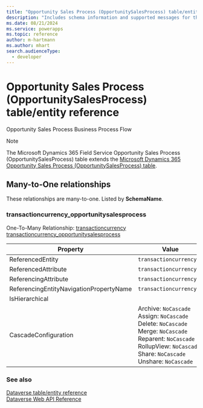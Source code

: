 ```yaml
---
title: "Opportunity Sales Process (OpportunitySalesProcess) table/entity reference (Microsoft Dynamics 365 Field Service)"
description: "Includes schema information and supported messages for the Opportunity Sales Process (OpportunitySalesProcess) table/entity with Microsoft Dynamics 365 Field Service."
ms.date: 08/21/2024
ms.service: powerapps
ms.topic: reference
author: m-hartmann
ms.author: mhart
search.audienceType: 
  - developer
---
```


# Opportunity Sales Process (OpportunitySalesProcess) table/entity reference

Opportunity Sales Process Business Process Flow

> [!NOTE]
> The Microsoft Dynamics 365 Field Service Opportunity Sales Process (OpportunitySalesProcess) table extends the [Microsoft Dynamics 365 Opportunity Sales Process (OpportunitySalesProcess) table](/dynamics365/developer/entities/opportunitysalesprocess).




## Many-to-One relationships

These relationships are many-to-one. Listed by **SchemaName**.

### <a name="BKMK_transactioncurrency_opportunitysalesprocess"></a> transactioncurrency_opportunitysalesprocess

One-To-Many Relationship: [transactioncurrency transactioncurrency_opportunitysalesprocess](transactioncurrency.md#BKMK_transactioncurrency_opportunitysalesprocess)

|Property|Value|
|---|---|
|ReferencedEntity|`transactioncurrency`|
|ReferencedAttribute|`transactioncurrencyid`|
|ReferencingAttribute|`transactioncurrencyid`|
|ReferencingEntityNavigationPropertyName|`transactioncurrencyid`|
|IsHierarchical||
|CascadeConfiguration|Archive: `NoCascade`<br />Assign: `NoCascade`<br />Delete: `NoCascade`<br />Merge: `NoCascade`<br />Reparent: `NoCascade`<br />RollupView: `NoCascade`<br />Share: `NoCascade`<br />Unshare: `NoCascade`|



### See also

[Dataverse table/entity reference](../about-entity-reference.md)  
[Dataverse Web API Reference](/power-apps/developer/data-platform/webapi/reference/about)   

